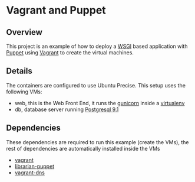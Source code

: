 # Vagrant and Puppet

## Overview

This project is an example of how to deploy a [WSGI](http://en.wikipedia.org/wiki/Web_Server_Gateway_Interface)
based application with [Puppet](http://puppetlabs.com/) using [Vagrant](http://vagrantup.com)
to create the virtual machines.

## Details

The containers are configured to use Ubuntu Precise. This setup uses the following VMs:

* web, this is the Web Front End, it runs the [gunicorn](http://gunicorn.org/) inside a
[virtualenv](http://www.virtualenv.org)
* db, database server running [Postgresql 9.1](http://www.postgresql.org)

## Dependencies

These dependencies are required to run this example (create the VMs), the rest
of dependencies are automatically installed inside the VMs

* [vagrant](http://vagrantup.com)
* [librarian-puppet](http://librarian-puppet.com/)
* [vagrant-dns](https://github.com/BerlinVagrant/vagrant-dns)
